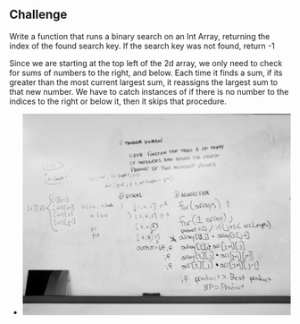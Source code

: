 ## Challenge

Write a function that runs a binary search on an Int Array, returning the index of the found search key. If the search key was not found, return -1

Since we are starting at the top left of the 2d array, we only need to check for sums of numbers to the right, and below. Each time it finds a sum, if its greater than the most current largest sum, it reassigns the largest sum to that new number. We have to catch instances of if there is no number to the indices to the right or below it, then it skips that procedure.

- ![Challenge 02 : Binary Search](../../assets/BinarySearch.jpg)

